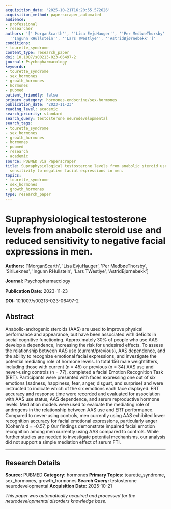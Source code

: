```yaml
---
acquisition_date: '2025-10-21T16:20:55.572626'
acquisition_method: paperscraper_automated
audience:
- professional
- researcher
authors: '[''MorganScarth'', ''Lisa EvjuHauger'', ''Per MedbøeThorsby'', ''SiriLeknes'',
  ''Ingunn RHullstein'', ''Lars TWestlye'', ''AstridBjørnebekk'']'
conditions:
- tourette_syndrome
content_type: research_paper
doi: 10.1007/s00213-023-06497-2
journal: Psychopharmacology
keywords:
- tourette_syndrome
- sex_hormones
- growth_hormones
- hormones
- pubmed
patient_friendly: false
primary_category: hormones-endocrine/sex-hormones
publication_date: '2023-11-23'
reading_level: academic
search_priority: standard
search_query: testosterone neurodevelopmental
search_tags:
- tourette_syndrome
- sex_hormones
- growth_hormones
- hormones
- pubmed
- research
- academic
source: PUBMED via Paperscraper
title: Supraphysiological testosterone levels from anabolic steroid use and reduced
  sensitivity to negative facial expressions in men.
topics:
- tourette_syndrome
- sex_hormones
- growth_hormones
type: research_paper
---
```


# Supraphysiological testosterone levels from anabolic steroid use and reduced sensitivity to negative facial expressions in men.

**Authors:** ['MorganScarth', 'Lisa EvjuHauger', 'Per MedbøeThorsby', 'SiriLeknes', 'Ingunn RHullstein', 'Lars TWestlye', 'AstridBjørnebekk']

**Journal:** Psychopharmacology

**Publication Date:** 2023-11-23

**DOI:** 10.1007/s00213-023-06497-2

## Abstract

Anabolic-androgenic steroids (AAS) are used to improve physical performance and appearance, but have been associated with deficits in social cognitive functioning. Approximately 30% of people who use AAS develop a dependence, increasing the risk for undesired effects. To assess the relationship between AAS use (current/previous), AAS dependence, and the ability to recognize emotional facial expressions, and investigate the potential mediating role of hormone levels. In total 156 male weightlifters, including those with current (n = 45) or previous (n = 34) AAS use and never-using controls (n = 77), completed a facial Emotion Recognition Task (ERT). Participants were presented with faces expressing one out of six emotions (sadness, happiness, fear, anger, disgust, and surprise) and were instructed to indicate which of the six emotions each face displayed. ERT accuracy and response time were recorded and evaluated for association with AAS use status, AAS dependence, and serum reproductive hormone levels. Mediation models were used to evaluate the mediating role of androgens in the relationship between AAS use and ERT performance. Compared to never-using controls, men currently using AAS exhibited lower recognition accuracy for facial emotional expressions, particularly anger (Cohen's d = -0.57, p Our findings demonstrate impaired facial emotion recognition among men currently using AAS compared to controls. While further studies are needed to investigate potential mechanisms, our analysis did not support a simple mediation effect of serum FTI.

---

## Research Details

**Source:** PUBMED
**Category:** hormones
**Primary Topics:** tourette_syndrome, sex_hormones, growth_hormones
**Search Query:** testosterone neurodevelopmental
**Acquisition Date:** 2025-10-21

*This paper was automatically acquired and processed for the neurodevelopmental disorders knowledge base.*
